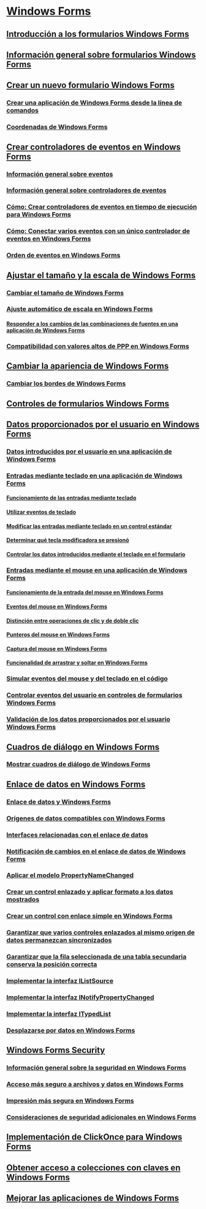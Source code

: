 # [Windows Forms](index.md)
## [Introducción a los formularios Windows Forms](getting-started-with-windows-forms.md)
## [Información general sobre formularios Windows Forms](windows-forms-overview.md)
## [Crear un nuevo formulario Windows Forms](creating-a-new-windows-form.md)
### [Crear una aplicación de Windows Forms desde la línea de comandos](how-to-create-a-windows-forms-application-from-the-command-line.md)
### [Coordenadas de Windows Forms](windows-forms-coordinates.md)
## [Crear controladores de eventos en Windows Forms](creating-event-handlers-in-windows-forms.md)
### [Información general sobre eventos](events-overview-windows-forms.md)
### [Información general sobre controladores de eventos](event-handlers-overview-windows-forms.md)
### [Cómo: Crear controladores de eventos en tiempo de ejecución para Windows Forms](how-to-create-event-handlers-at-run-time-for-windows-forms.md)
### [Cómo: Conectar varios eventos con un único controlador de eventos en Windows Forms](how-to-connect-multiple-events-to-a-single-event-handler-in-windows-forms.md)
### [Orden de eventos en Windows Forms](order-of-events-in-windows-forms.md)
## [Ajustar el tamaño y la escala de Windows Forms](adjusting-the-size-and-scale-of-windows-forms.md)
### [Cambiar el tamaño de Windows Forms](how-to-resize-windows-forms.md)
### [Ajuste automático de escala en Windows Forms](automatic-scaling-in-windows-forms.md)
#### [Responder a los cambios de las combinaciones de fuentes en una aplicación de Windows Forms](how-to-respond-to-font-scheme-changes-in-a-windows-forms-application.md)
### [Compatibilidad con valores altos de PPP en Windows Forms](high-dpi-support-in-windows-forms.md)
## [Cambiar la apariencia de Windows Forms](changing-the-appearance-of-windows-forms.md)
### [Cambiar los bordes de Windows Forms](how-to-change-the-borders-of-windows-forms.md)
## [Controles de formularios Windows Forms](controls/)
## [Datos proporcionados por el usuario en Windows Forms](user-input-in-windows-forms.md)
### [Datos introducidos por el usuario en una aplicación de Windows Forms](user-input-in-a-windows-forms-application.md)
### [Entradas mediante teclado en una aplicación de Windows Forms](keyboard-input-in-a-windows-forms-application.md)
#### [Funcionamiento de las entradas mediante teclado](how-keyboard-input-works.md)
#### [Utilizar eventos de teclado](using-keyboard-events.md)
#### [Modificar las entradas mediante teclado en un control estándar](how-to-modify-keyboard-input-to-a-standard-control.md)
#### [Determinar qué tecla modificadora se presionó](how-to-determine-which-modifier-key-was-pressed.md)
#### [Controlar los datos introducidos mediante el teclado en el formulario](how-to-handle-keyboard-input-at-the-form-level.md)
### [Entradas mediante el mouse en una aplicación de Windows Forms](mouse-input-in-a-windows-forms-application.md)
#### [Funcionamiento de la entrada del mouse en Windows Forms](how-mouse-input-works-in-windows-forms.md)
#### [Eventos del mouse en Windows Forms](mouse-events-in-windows-forms.md)
#### [Distinción entre operaciones de clic y de doble clic](how-to-distinguish-between-clicks-and-double-clicks.md)
#### [Punteros del mouse en Windows Forms](mouse-pointers-in-windows-forms.md)
#### [Captura del mouse en Windows Forms](mouse-capture-in-windows-forms.md)
#### [Funcionalidad de arrastrar y soltar en Windows Forms](drag-and-drop-functionality-in-windows-forms.md)
### [Simular eventos del mouse y del teclado en el código](how-to-simulate-mouse-and-keyboard-events-in-code.md)
### [Controlar eventos del usuario en controles de formularios Windows Forms](how-to-handle-user-input-events-in-windows-forms-controls.md)
### [Validación de los datos proporcionados por el usuario Windows Forms](user-input-validation-in-windows-forms.md)
## [Cuadros de diálogo en Windows Forms](dialog-boxes-in-windows-forms.md)
### [Mostrar cuadros de diálogo de Windows Forms](how-to-display-dialog-boxes-for-windows-forms.md)
## [Enlace de datos en Windows Forms](windows-forms-data-binding.md)
### [Enlace de datos y Windows Forms](data-binding-and-windows-forms.md)
### [Orígenes de datos compatibles con Windows Forms](data-sources-supported-by-windows-forms.md)
### [Interfaces relacionadas con el enlace de datos](interfaces-related-to-data-binding.md)
### [Notificación de cambios en el enlace de datos de Windows Forms](change-notification-in-windows-forms-data-binding.md)
### [Aplicar el modelo PropertyNameChanged](how-to-apply-the-propertynamechanged-pattern.md)
### [Crear un control enlazado y aplicar formato a los datos mostrados](how-to-create-a-bound-control-and-format-the-displayed-data.md)
### [Crear un control con enlace simple en Windows Forms](how-to-create-a-simple-bound-control-on-a-windows-form.md)
### [Garantizar que varios controles enlazados al mismo origen de datos permanezcan sincronizados](multiple-controls-bound-to-data-source-synchronized.md)
### [Garantizar que la fila seleccionada de una tabla secundaria conserva la posición correcta](ensure-the-selected-row-in-a-child-table-correct.md)
### [Implementar la interfaz IListSource](how-to-implement-the-ilistsource-interface.md)
### [Implementar la interfaz INotifyPropertyChanged](how-to-implement-the-inotifypropertychanged-interface.md)
### [Implementar la interfaz ITypedList](how-to-implement-the-itypedlist-interface.md)
### [Desplazarse por datos en Windows Forms](how-to-navigate-data-in-windows-forms.md)
## [Windows Forms Security](windows-forms-security.md)
### [Información general sobre la seguridad en Windows Forms](security-in-windows-forms-overview.md)
### [Acceso más seguro a archivos y datos en Windows Forms](more-secure-file-and-data-access-in-windows-forms.md)
### [Impresión más segura en Windows Forms](more-secure-printing-in-windows-forms.md)
### [Consideraciones de seguridad adicionales en Windows Forms](additional-security-considerations-in-windows-forms.md)
## [Implementación de ClickOnce para Windows Forms](clickonce-deployment-for-windows-forms.md)
## [Obtener acceso a colecciones con claves en Windows Forms](how-to-access-keyed-collections-in-windows-forms.md)
## [Mejorar las aplicaciones de Windows Forms](advanced/)
